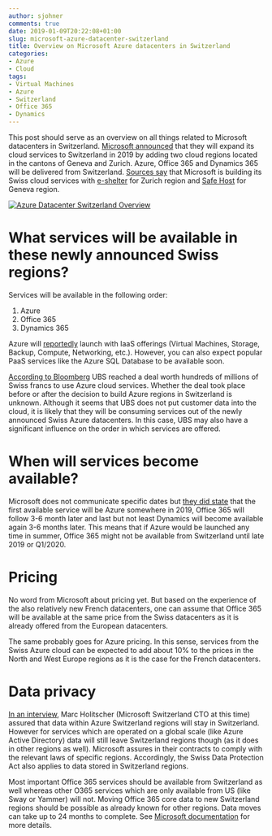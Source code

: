 ```yaml
---
author: sjohner
comments: true
date: 2019-01-09T20:22:08+01:00
slug: microsoft-azure-datacenter-switzerland
title: Overview on Microsoft Azure datacenters in Switzerland
categories:
- Azure
- Cloud
tags:
- Virtual Machines
- Azure
- Switzerland
- Office 365
- Dynamics
---
```


This post should serve as an overview on all things related to Microsoft datacenters in Switzerland. [Microsoft announced](https://news.microsoft.com/fr-ch/2018/03/14/microsoft-cloud-services-expand-in-europe-including-new-swiss-datacenters/) that they will expand its cloud services to Switzerland in 2019 by adding two cloud regions located in the cantons of Geneva and Zurich. Azure, Office 365 and Dynamics 365 will be delivered from Switzerland. [Sources say](https://www.inside-it.ch/articles/52231) that Microsoft is building its Swiss cloud services with [e-shelter](https://www.e-shelter.de/de/location/datacenter-zurich) for Zurich region and [Safe Host](https://www.safehost.com/) for Geneva region.

[![Azure Datacenter Switzerland Overview](/images/azure-switzerland-datacenter.png)](/images/azure-switzerland-datacenter.png)

# What services will be available in these newly announced Swiss regions?

Services will be available in the following order:

1. Azure
2. Office 365
3. Dynamics 365

Azure will [reportedly](https://www.procloud.ch/aktuelle-informationen-zu-den-microsoft-datacenter-schweiz-azure-schweiz-office-365-schweiz-dynamics-schweiz/) launch with IaaS offerings (Virtual Machines, Storage, Backup, Compute, Networking, etc.). However, you can also expect popular PaaS services like the Azure SQL Database to be available soon.

[According to Bloomberg](https://www.bloomberg.com/news/articles/2018-12-11/ubs-said-to-prepare-cloud-move-to-hidden-microsoft-data-centers) UBS reached a deal worth hundreds of millions of Swiss francs to use Azure cloud services. Whether the deal took place before or after the decision to build Azure regions in Switzerland is unknown. Although it seems that UBS does not put customer data into the cloud, it is likely that they will be consuming services out of the newly announced Swiss Azure datacenters. In this case, UBS may also have a significant influence on the order in which services are offered.

# When will services become available?

Microsoft does not communicate specific dates but [they did state]((https://www.procloud.ch/aktuelle-informationen-zu-den-microsoft-datacenter-schweiz-azure-schweiz-office-365-schweiz-dynamics-schweiz/)) that the first available service will be Azure somewhere in 2019, Office 365 will follow 3-6 month later and last but not least Dynamics will become available again 3-6 months later. This means that if Azure would be launched any time in summer, Office 365 might not be available from Switzerland until late 2019 or Q1/2020.

# Pricing

No word from Microsoft about pricing yet. But based on the experience of the also relatively new French datacenters, one can assume that Office 365 will be available at the same price from the Swiss datacenters as it is already offered from the European datacenters.

The same probably goes for Azure pricing. In this sense, services from the Swiss Azure cloud can be expected to add about 10% to the prices in the North and West Europe regions as it is the case for the French datacenters.

# Data privacy

[In an interview](https://www.itreseller.ch/Artikel/87153/Microsoft_Stillstand_ist_keine_Option.html), Marc Holitscher (Microsoft Switzerland CTO at this time) assured that data within Azure Switzerland regions will stay in Switzerland. However for services which are operated on a global scale (like Azure Active Directory) data will still leave Switzerland regions though (as it does in other regions as well). Microsoft assures in their contracts to comply with the relevant laws of specific regions. Accordingly, the Swiss Data Protection Act also applies to data stored in Switzerland regions.

Most important Office 365 services should be available from Switzerland as well whereas other O365 services which are only available from US (like Sway or Yammer) will not. Moving Office 365 core data to new Switzerland regions should be possible as already known for other regions. Data moves can take up to 24 months to complete. See [Microsoft documentation](https://docs.microsoft.com/en-us/Office365/Enterprise/moving-data-to-new-datacenter-geos) for more details.
